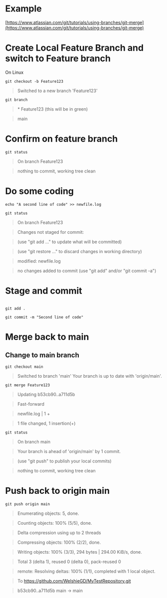 # Example
[https://www.atlassian.com/git/tutorials/using-branches/git-merge](https://www.atlassian.com/git/tutorials/using-branches/git-merge)

# Create Local Feature Branch and switch to Feature branch
On Linux

```
git checkout -b Feature123
```

> Switched to a new branch 'Feature123'

```
git branch
```

> \* Feature123 (this will be in green)

> main

# Confirm on feature branch

```
git status
```

>On branch Feature123

>nothing to commit, working tree clean

# Do some coding

```
echo "A second line of code" >> newfile.log

git status

```

> On branch Feature123

> Changes not staged for commit:

>  (use "git add <file>..." to update what will be committed)

> (use "git restore <file>..." to discard changes in working directory)

>   modified:   newfile.log

> no changes added to commit (use "git add" and/or "git commit -a")

# Stage and commit

```

git add .

git commit -m "Second line of code"

```

# Merge back to main
## Change to main branch

```
git checkout main
```

> Switched to branch 'main'
> Your branch is up to date with 'origin/main'.

```
git merge Feature123
```

> Updating b53cb90..a711d5b

> Fast-forward

> newfile.log | 1 +

> 1 file changed, 1 insertion(+)


```
git status
```

> On branch main

> Your branch is ahead of 'origin/main' by 1 commit.

> (use "git push" to publish your local commits)

> nothing to commit, working tree clean


# Push back to origin main

```
git push origin main

```

> Enumerating objects: 5, done.

> Counting objects: 100% (5/5), done.

> Delta compression using up to 2 threads

> Compressing objects: 100% (2/2), done.

> Writing objects: 100% (3/3), 294 bytes | 294.00 KiB/s, done.

> Total 3 (delta 1), reused 0 (delta 0), pack-reused 0

> remote: Resolving deltas: 100% (1/1), completed with 1 local object.

> To https://github.com/WelshieGD/MyTestRepository.git

> b53cb90..a711d5b  main -> main